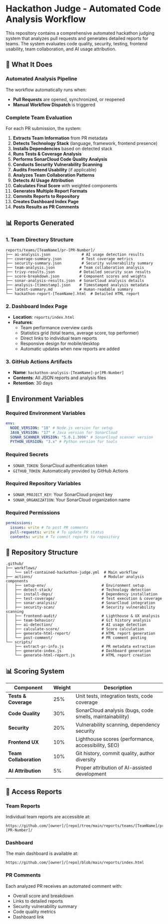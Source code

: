 # Hackathon Judge - Automated Code Analysis Workflow

This repository contains a comprehensive automated hackathon judging system that analyzes pull requests and generates detailed reports for teams. The system evaluates code quality, security, testing, frontend usability, team collaboration, and AI usage attribution.

## 🎯 What It Does

### Automated Analysis Pipeline

The workflow automatically runs when:

- **Pull Requests** are opened, synchronized, or reopened
- **Manual Workflow Dispatch** is triggered

### Complete Team Evaluation

For each PR submission, the system:

1. **Extracts Team Information** from PR metadata
2. **Detects Technology Stack** (language, framework, frontend presence)
3. **Installs Dependencies** based on detected stack
4. **Runs Tests & Coverage Analysis**
5. **Performs SonarCloud Code Quality Analysis**
6. **Conducts Security Vulnerability Scanning**
7. **Audits Frontend Usability** (if applicable)
8. **Analyzes Team Collaboration Patterns**
9. **Detects AI Usage Attribution**
10. **Calculates Final Score** with weighted components
11. **Generates Multiple Report Formats**
12. **Commits Reports to Repository**
13. **Creates Dashboard Index Page**
14. **Posts Results as PR Comments**

## 📊 Reports Generated

### 1. **Team Directory Structure**

```
reports/teams/[TeamName]/pr-[PR-Number]/
├── ai-analysis.json              # AI usage detection results
├── coverage-summary.json         # Test coverage metrics
├── security-summary.json         # Security vulnerability summary
├── team-analysis.json           # Team collaboration analysis
├── trivy-results.json           # Detailed security scan results
├── score-breakdown.json         # Component scores and weights
├── sonar-analysis-results.json  # SonarCloud analysis details
├── analysis-[timestamp].json    # Timestamped analysis metadata
├── latest-summary.md            # Human-readable summary
└── hackathon-report-[TeamName].html  # Detailed HTML report
```

### 2. **Dashboard Index Page**

- **Location**: `reports/index.html`
- **Features**:
  - Team performance overview cards
  - Statistics grid (total teams, average score, top performer)
  - Direct links to individual team reports
  - Responsive design for mobile/desktop
  - Automatic updates when new reports are added

### 3. **GitHub Actions Artifacts**

- **Name**: `hackathon-analysis-[TeamName]-pr[PR-Number]`
- **Contents**: All JSON reports and analysis files
- **Retention**: 30 days

## 🔧 Environment Variables

### Required Environment Variables

```yaml
env:
  NODE_VERSION: "18" # Node.js version for setup
  JAVA_VERSION: "17" # Java version for SonarCloud
  SONAR_SCANNER_VERSION: "5.0.1.3006" # SonarCloud scanner version
  PYTHON_VERSION: "3.x" # Python version for tools
```

### Required Secrets

- `SONAR_TOKEN`: SonarCloud authentication token
- `GITHUB_TOKEN`: Automatically provided by GitHub Actions

### Required Repository Variables

- `SONAR_PROJECT_KEY`: Your SonarCloud project key
- `SONAR_ORGANIZATION`: Your SonarCloud organization name

### Required Permissions

```yaml
permissions:
  issues: write # To post PR comments
  pull-requests: write # To update PR status
  contents: write # To commit reports to repository
```

## 📁 Repository Structure

```
.github/
├── workflows/
│   └── self-contained-hackathon-judge.yml  # Main workflow
├── actions/                                # Modular analysis components
│   ├── setup-env/                         # Environment setup
│   ├── detect-stack/                      # Technology detection
│   ├── install-deps/                      # Dependency installation
│   ├── test-coverage/                     # Test execution & coverage
│   ├── sonar-analysis/                    # SonarCloud integration
│   ├── security-scan/                     # Security vulnerability scanning
│   ├── frontend-audit/                    # Lighthouse & UX analysis
│   ├── team-behavior/                     # Git history analysis
│   ├── ai-detection/                      # AI usage detection
│   ├── calculate-score/                   # Score calculation
│   ├── generate-html-report/              # HTML report generation
│   └── post-comment/                      # PR comment posting
└── scripts/
    ├── extract-pr-info.js                 # PR metadata extraction
    ├── generate-index.js                  # Dashboard generation
    └── generate-html-report.js            # HTML report creation
```

## 📊 Scoring System

| Component              | Weight | Description                                              |
| ---------------------- | ------ | -------------------------------------------------------- |
| **Tests & Coverage**   | 25%    | Unit tests, integration tests, code coverage             |
| **Code Quality**       | 30%    | SonarCloud analysis (bugs, code smells, maintainability) |
| **Security**           | 20%    | Vulnerability scanning, dependency security              |
| **Frontend UX**        | 10%    | Lighthouse scores (performance, accessibility, SEO)      |
| **Team Collaboration** | 10%    | Git history, commit quality, author diversity            |
| **AI Attribution**     | 5%     | Proper attribution of AI-assisted development            |

## 🚀 Access Reports

### Team Reports

Individual team reports are accessible at:

```
https://github.com/[owner]/[repo]/tree/main/reports/teams/[TeamName]/pr-[PR-Number]/
```

### Dashboard

The main dashboard is available at:

```
https://github.com/[owner]/[repo]/blob/main/reports/index.html
```

### PR Comments

Each analyzed PR receives an automated comment with:

- Overall score and breakdown
- Links to detailed reports
- Security vulnerability summary
- Code quality metrics
- Dashboard link
